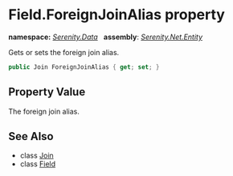 # Field.ForeignJoinAlias property
**namespace:** *[Serenity.Data](../../README.md#serenity.data-namespace)*   **assembly**: *[Serenity.Net.Entity](../../README.md)*

Gets or sets the foreign join alias.

```csharp
public Join ForeignJoinAlias { get; set; }
```

## Property Value

The foreign join alias.

## See Also

* class [Join](../Serenity.Net.Data/../Join.md)
* class [Field](../Field.md)